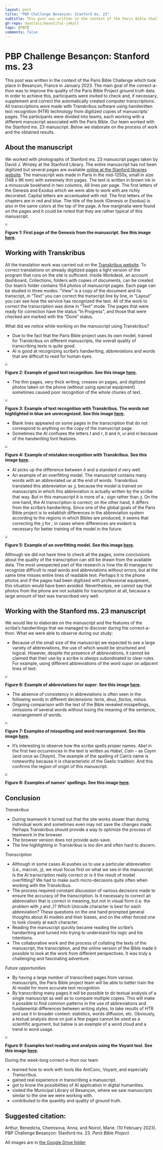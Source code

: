 ```yaml
---
layout: post
title: "PBP Challenge Besançon: Stanford ms. 23"
subtitle: This post was written in the context of the Paris Bible Challenge which took place in Besançon, France in January 2023.
gh-repo: daattali/beautiful-jekyll
tags: [PBP]
comments: false
---
```


# **PBP Challenge Besançon: Stanford ms. 23**

This post was written in the context of the Paris Bible Challenge which took place in Besançon, France in January 2023.
The main goal of the correct-a-thon was to improve the quality of the Paris Bible Project ground truth data. In order to achieve this, participants were invited to check and, if necessary, supplement and correct the automatically created computer transcriptions. All transcriptions were made with Transkribus software using handwritten text recognition (HTR) technology from digitized copies of manuscripts’ pages. The participants were divided into teams, each working with a different manuscript associated with the Paris Bible. Our team worked with the Stanford ms. 23 manuscript. Below we elaborate on the process of work and the obtained results.

## **About the manuscript**

We worked with photographs of Stanford ms. 23 manuscript pages taken by David J. Wrisley at the Stanford Library. The entire manuscript has not been digitized but several pages are available [online at the Stanford libraries website](https://searchworks.stanford.edu/view/8439778). The manuscript was made in Paris in the mid-1250s, small in size (148 x 96 mm) with extremely thin pages. The text is written in brown ink in a minuscule bookhand in two columns, 48 lines per page. The first letters of the Genesis and Exodus which we were able to work with are richly decorated. Capital letters are accentuated with red. The first letters of the chapters are in red and blue. The title of the book (Genesis or Exodus) is also in the same colors at the top of the page. A few marginalia were found on the pages and it could be noted that they are rather typical of this manuscript.

<img src="/assets/Challenge_Fig1.png" style="zoom:50%;" />

**Figure 1: First page of the Genesis from the manuscript. See this image [here](https://github.com/parisbible/parisbible.github.io/blob/main/assets/Challenge_Fig1.png).**

## **Working with Transkribus**

All the translation work was carried out on the [Transkribus website](https://lite.transkribus.eu). To correct translations on already digitized pages a light version of the program that runs on the site is sufficient. 
Inside Workdesk, an account dashboard, Collections, folders with copies of documents, can be created. Our team’s folder contains 104 photos of manuscript pages. Each page can be studied in three modes. “View” is a copy of the document and its transcript, in “Text” you can correct the transcript line by line, in “Layout” you can see how the service has recognized the text. All of the work to correct the transcription was done in “Text” mode. The pages that were ready for correction have the status “In Progress”, and those that were checked are marked with the “Done” status.

What did we notice while working on the manuscript using Transkribus?
- Due to the fact that the Paris Bible project uses its own model, trained for Transkribus on different manuscripts, the overall quality of transcribing texts is quite good. 
- AI is good at recognizing scribe’s handwriting, abbreviations and words that are difficult to read for human eyes.

<img src="/assets/Challenge_Fig2.png" style="zoom:50%;" />

**Figure 2: Example of good text recognition. See this image [here](https://github.com/parisbible/parisbible.github.io/blob/main/assets/Challenge_Fig2.png).**

- The thin pages, very thick writing, creases on pages, and digitized photos taken on the phone (without using special equipment) sometimes caused poor recognition of the whole chunks of text. 

<img src="/assets/Challenge_Fig3.png" style="zoom:50%;" />

**Figure 3: Example of text recognition with Transkribus. The words not highlighted in blue are unrecognized. See this image [here](https://github.com/parisbible/parisbible.github.io/blob/main/assets/Challenge_Fig3.png).**

- Blank lines appeared on some pages in the transcription that do not correspond to anything on the copy of the manuscript page.
- Sometimes the AI confuses the letters *t* and *r*, *b* and *h*, *ui* and *ni* because of the handwriting font features.

<img src="/assets/Challenge_Fig4.png" style="zoom:50%;" />

**Figure 4: Example of mistaken recognition with Transkribus. See this image [here](https://github.com/parisbible/parisbible.github.io/blob/main/assets/Challenge_Fig4.png).**

- AI picks up the difference between *ꝺ* and a standard *d* very well.
- An example of an overfitting model. The manuscript contains many words with an abbreviated *ue* at the end of words. Transkribus translated this abbreviation as *ꝫ*, because the model is trained on manuscripts in which this abbreviation is actually written by the scribe that way. But in this manuscript it is more of a *;* sign rather than *ꝫ*. On the one hand, the AI transcription is correct; on the other hand, it differs from the scribe’s handwriting. Since one of the global goals of the Paris Bible project is to establish differences in the abbreviation system according to the regions in which Bibles are produced, it seems that correcting the *ꝫ* for *;* in cases where differences are evident is necessary for better training of the model in the future.

<img src="/assets/Challenge_Fig5.png" style="zoom:50%;" />

**Figure 5: Example of an overfitting model. See this image [here](https://github.com/parisbible/parisbible.github.io/blob/main/assets/Challenge_Fig5.png).**

Although we did not have time to check all the pages, some conclusions about the quality of the transcription can still be drawn from the available data. The most unexpected part of the research is how the AI manages to recognize difficult to read words and abbreviations without errors, but at the same time misses entire lines of readable text. Perhaps it is the phone photos and if the pages had been digitized with professional equipment, this situation would have been avoided. Nevertheless, we cannot say that photos from the phone are not suitable for transcription at all, because a large amount of text was transcribed very well.

## **Working with the Stanford ms. 23 manuscript**

We would like to elaborate on the manuscript and the features of the scribe’s handwritings that we managed to discover during the correct-a-thon. What we were able to observe during our study:
- Because of the small size of the manuscript we expected to see a large variety of abbreviations, the use of which would be structured and logical. However, despite the presence of abbreviations, it cannot be claimed that their use by a scribe is *always* subordinated to clear rules. For example, using different abbreviations of the word *super* on adjacent lines of text.

<img src="/assets/Challenge_Fig6.png" style="zoom:50%;" />

**Figure 6: Example of abbreviations for *super*. See this image [here](https://github.com/parisbible/parisbible.github.io/blob/main/assets/Challenge_Fig6.png).**

- The absence of consistency in abbreviations is often seen in the following words in different declensions: *terra*, *deus*, *factus*, *minus*.
- Ongoing comparison with the text of the Bible revealed misspellings, omissions of several words without losing the meaning of the sentence, rearrangement of words. 

<img src="/assets/Challenge_Fig7.png" style="zoom:50%;" />

**Figure 7: Examples of misspelling and word rearrangement. See this image [here](https://github.com/parisbible/parisbible.github.io/blob/main/assets/Challenge_Fig7.png).**

- It’s interesting to observe how the scribe spells proper names. *Abel* in the first two occurrences in the text is written as *Habel*, *Cain* – as *Caym* (and once as *Chaym*). The example of the spelling of Cain’s name is noteworthy because it is characteristic of the Gaelic tradition. And this confirms the region of origin of this manuscript.

<img src="/assets/Challenge_Fig8.png" style="zoom:50%;" />

**Figure 8: Examples of names’ spellings. See this image [here](https://github.com/parisbible/parisbible.github.io/blob/main/assets/Challenge_Fig8.png).**

## **Conclusion**

*Transkribus*
- During teamwork it turned out that the site works slower than during individual work and sometimes even may not save the changes made. Perhaps Transkribus should provide a way to optimize the process of teamwork in the browser. 
- The browser version does not provide auto-save.
- The line highlighting in Transkribus is too dim and often hard to discern.

*Transcription*
- Although in some cases AI pushes us to use a particular abbreviation (i.e., macron, *ꝫ*), we must focus first on what we see in the manuscript. Is the AI transcription really correct or is it the result of model overfitting? We had to make such micro-decisions quite often when working with the Transkribus.
- The process required constant discussion of various decisions made to ensure the accuracy of the transcription. Is it necessary to correct an abbreviation that is correct in meaning, but not in visual form (i.e. the problem with *ꝫ* and *;*)? Which Unicode character is best for each abbreviation? These questions on the one hand prompted general thoughts about AI models and their biases, and on the other forced one to look closely at each character.
- Reading the manuscript quickly became reading the scribe’s handwriting and turned into trying to understand his logic and his intentions. 
- The collaborative work and the process of collating the texts of the manuscript, the transcription, and the online version of the Bible made it possible to look at the work from different perspectives. It was truly a challenging and fascinating adventure.

*Future opportunities*
- By having a large number of transcribed pages from various manuscripts, the Paris Bible project team will be able to better train the AI model for more accurate text recognition.
- By transcribing many pages it will be possible to do textual analysis of a single manuscript as well as to compare multiple copies. This will make it possible to find common patterns in the use of abbreviations and fundamental differences between writing styles, to take results of HTR and use it in broader context: statistics, words diffusion, etc.
Obviously, a textual analysis done on just a few pages cannot be used as a scientific argument, but below is an example of a word cloud and a trend in word usage.

<img src="/assets/Challenge_Fig9.png" style="zoom:50%;" />

**Figure 9: Examples text reading and analysis using the Voyant tool. See this image [here](https://github.com/parisbible/parisbible.github.io/blob/main/assets/Challenge_Fig9.png).**

During the week-long correct-a-thon our team
- learned how to work with tools like AntConc, Voyant, and especially Transcribus.
- gained real experience in transcribing a manuscript.
- got to know the possibilities of AI application in digital humanities.
- visited the Municipal Library of Besançon, where we saw manuscripts similar to the one we were working with.
- contributed to the quantity and quality of ground truth.

## **Suggested citation:**
Arthur, Benedicta, Chemisova, Anna, and Noirot, Marie. (10 February 2023). PBP Challenge Besançon: Stanford ms. 23. *Paris Bible Project.*

All images are in [the Google Drive folder](https://drive.google.com/drive/folders/1kCz6oWlu00yGC8OsVousJgrPfxuXhP85)
